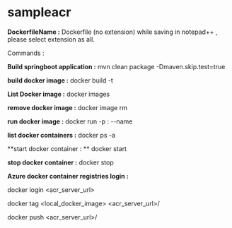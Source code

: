 # sampleacr

**DockerfileName :** Dockerfile (no extension)
while saving in notepad++ , please select extension as all.

Commands :

**Build springboot application :** mvn clean package -Dmaven.skip.test=true


**build docker image :** docker build -t <imageName> <dockerfilelocation>
  
  
**List Docker image :** docker images


**remove docker image :** docker image rm <imageid>
  
  
**run docker image :** docker run -p <port>:<port> <imageName> --name <containerName>
  
  
**list docker containers :** docker ps -a


**start docker container : ** docker start <containerid>
  
  
**stop docker container :** docker stop <containerid>

**Azure docker container registries login :**

docker login <acr_server_url>

docker tag <local_docker_image> <acr_server_url>/<imageName>
  
docker push <acr_server_url>/<imageName>
